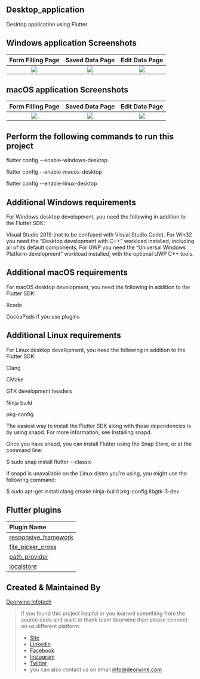 ## Desktop_application

Desktop application using Flutter.

## Windows application Screenshots
  Form Filling Page                 |   Saved Data Page        |  Edit Data Page 
:-------------------------:|:-------------------------:|:-------------------------:|
![](https://user-images.githubusercontent.com/75465325/126742412-f87866fe-4ded-4291-a762-7ff2d9a88eac.png)|![](https://user-images.githubusercontent.com/75465325/126742446-ed54bece-a943-4150-8de5-3b53733705f3.png)|![](https://user-images.githubusercontent.com/75465325/126742461-a9dbf924-48fe-49fd-a307-730a83b9f896.png)|

## macOS application Screenshots
  Form Filling Page                 |   Saved Data Page        |  Edit Data Page 
:-------------------------:|:-------------------------:|:-------------------------:|
![](https://user-images.githubusercontent.com/75465325/126618681-f6b4aaf0-4161-44f2-a1f2-6d5ba237beb4.png)|![](https://user-images.githubusercontent.com/75465325/126618600-8c86f9fa-5eb4-4327-b29c-72e821489373.png)|![](https://user-images.githubusercontent.com/75465325/126618505-de81313f-feef-49b1-a3a2-b12a91b29275.png)|

## Perform the following commands to run this project

flutter config --enable-windows-desktop

flutter config --enable-macos-desktop

flutter config --enable-linux-desktop

## Additional Windows requirements

For Windows desktop development, you need the following in addition to the Flutter SDK:

  Visual Studio 2019 (not to be confused with Visual Studio Code). For Win32 you need the “Desktop development with C++” workload installed, including all of its     default components. For UWP you need the “Universal Windows Platform development” workload installed, with the optional UWP C++ tools.


## Additional macOS requirements

For macOS desktop development, you need the following in addition to the Flutter SDK:

  Xcode
  
  CocoaPods if you use plugins
  
  
## Additional Linux requirements

For Linux desktop development, you need the following in addition to the Flutter SDK:

  Clang
  
  CMake
  
  GTK development headers
  
  Ninja build
  
  pkg-config
  
The easiest way to install the Flutter SDK along with these dependencies is by using snapd. For more information, see Installing snapd.

Once you have snapd, you can install Flutter using the Snap Store, or at the command line:
  
  $ sudo snap install flutter --classic
  
If snapd is unavailable on the Linux distro you’re using, you might use the following command:

 $ sudo apt-get install clang cmake ninja-build pkg-config libgtk-3-dev

## Flutter plugins
Plugin Name        | 
:-------------------------|
|[responsive_framework](https://pub.dev/packages/responsive_framework)|
|[file_picker_cross](https://pub.dev/packages/file_picker_cross) |
|[path_provider](https://pub.dev/packages/path_provider) |
|[localstore](https://pub.dev/packages/localstore)|





## Created & Maintained By

[Deorwine Infotech](https://deorwine.com/)

 
 
 
 

> If you found this project helpful or you learned something from the source code and want to thank team deorwine then please connect on us different platform:
>  * [Site](https://deorwine.com/)
>  * [Linkedin](https://www.linkedin.com/company/deorwine-infotech)
>  * [Facebook](https://www.facebook.com/deorinfo/)
>  * [Instagram](https://www.instagram.com/deorwine_infotech/)
>  * [Twitter ](https://twitter.com/DeorwineI)
>  * you can also contact us on email info@deorwine.com 
















